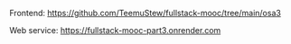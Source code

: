 Frontend: https://github.com/TeemuStew/fullstack-mooc/tree/main/osa3

Web service: https://fullstack-mooc-part3.onrender.com
